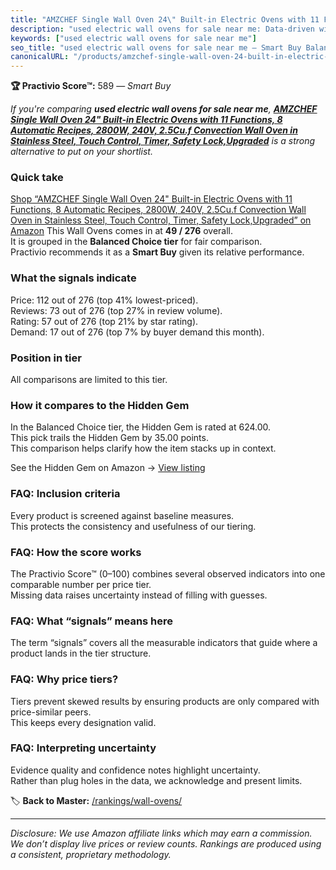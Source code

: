 ```yaml
---
title: "AMZCHEF Single Wall Oven 24\" Built-in Electric Ovens with 11 Functions, 8 Automatic Recipes, 2800W, 240V, 2.5Cu.f Convection Wall Oven in Stainless Steel, Touch Control, Timer, Safety Lock,Upgraded"
description: "used electric wall ovens for sale near me: Data-driven within Balanced Choice ranking using the Practivio Score™. Positioned by quality, value, demand, findabi…"
keywords: ["used electric wall ovens for sale near me"]
seo_title: "used electric wall ovens for sale near me — Smart Buy Balanced Choice (2025)"
canonicalURL: "/products/amzchef-single-wall-oven-24-built-in-electric-ovens-with-11-functions-8-automatic-recipes-2800w-240v-25cuf-convection-wall-oven-in-stainless-steel-touch-control-timer-safety-lockupgraded-B0F32DQQG7/"
---
```


**🏆 Practivio Score™:** 589 — _Smart Buy_


*If you're comparing **used electric wall ovens for sale near me**, **[AMZCHEF Single Wall Oven 24" Built-in Electric Ovens with 11 Functions, 8 Automatic Recipes, 2800W, 240V, 2.5Cu.f Convection Wall Oven in Stainless Steel, Touch Control, Timer, Safety Lock,Upgraded](https://www.amazon.com/dp/B0F32DQQG7?tag=practivio-20)** is a strong alternative to put on your shortlist.*
### Quick take
[Shop “AMZCHEF Single Wall Oven 24" Built-in Electric Ovens with 11 Functions, 8 Automatic Recipes, 2800W, 240V, 2.5Cu.f Convection Wall Oven in Stainless Steel, Touch Control, Timer, Safety Lock,Upgraded” on Amazon](https://www.amazon.com/dp/B0F32DQQG7?tag=practivio-20)
This Wall Ovens comes in at **49 / 276** overall.  
It is grouped in the **Balanced Choice tier** for fair comparison.  
Practivio recommends it as a **Smart Buy** given its relative performance.

### What the signals indicate
Price: 112 out of 276 (top 41% lowest-priced).  
Reviews: 73 out of 276 (top 27% in review volume).  
Rating: 57 out of 276 (top 21% by star rating).  
Demand: 17 out of 276 (top 7% by buyer demand this month).

### Position in tier
All comparisons are limited to this tier.

### How it compares to the Hidden Gem
In the Balanced Choice tier, the Hidden Gem is rated at 624.00.  
This pick trails the Hidden Gem by 35.00 points.  
This comparison helps clarify how the item stacks up in context.  

See the Hidden Gem on Amazon → [View listing](https://www.amazon.com/dp/B0DGJZT9QN?tag=practivio-20)

### FAQ: Inclusion criteria
Every product is screened against baseline measures.  
This protects the consistency and usefulness of our tiering.

### FAQ: How the score works
The Practivio Score™ (0–100) combines several observed indicators into one comparable number per price tier.  
Missing data raises uncertainty instead of filling with guesses.

### FAQ: What “signals” means here
The term “signals” covers all the measurable indicators that guide where a product lands in the tier structure.

### FAQ: Why price tiers?
Tiers prevent skewed results by ensuring products are only compared with price-similar peers.  
This keeps every designation valid.

### FAQ: Interpreting uncertainty
Evidence quality and confidence notes highlight uncertainty.  
Rather than plug holes in the data, we acknowledge and present limits.


🏷️ **Back to Master:** [/rankings/wall-ovens/](/rankings/wall-ovens/)

---
_Disclosure: We use Amazon affiliate links which may earn a commission. We don’t display live prices or review counts. Rankings are produced using a consistent, proprietary methodology._
